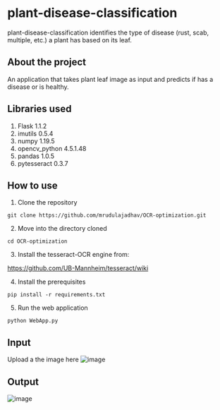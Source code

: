 # plant-disease-classification
plant-disease-classification identifies the type of disease (rust, scab, multiple, etc.) a plant has based on its leaf.

## About the project
An application that takes plant leaf image as input and predicts if has a disease or is healthy.

## Libraries used
1. Flask 1.1.2
2. imutils 0.5.4
3. numpy 1.19.5
4. opencv_python 4.5.1.48
5. pandas 1.0.5
6. pytesseract 0.3.7

## How to use
1. Clone the repository
```
git clone https://github.com/mrudulajadhav/OCR-optimization.git
```
2. Move into the directory cloned
```
cd OCR-optimization
```
3. Install the tesseract-OCR engine from:

  https://github.com/UB-Mannheim/tesseract/wiki

4. Install the prerequisites
```
pip install -r requirements.txt
```
5. Run the web application
```
python WebApp.py
```

## Input
Upload a the image here
![image](https://user-images.githubusercontent.com/64979205/148937410-69c09e53-6305-4ea3-ae6f-ae2d5b5a2dea.png)

## Output
![image](https://user-images.githubusercontent.com/64979205/148937628-2ec29c6d-4f7a-484d-9071-8649aa2db420.png)




